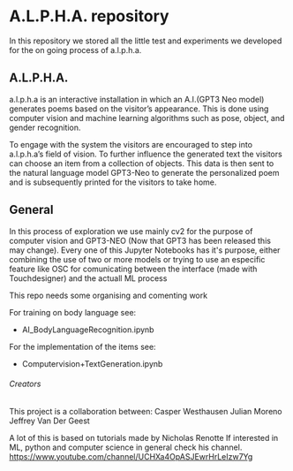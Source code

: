 # A.L.P.H.A. repository

In this repository we stored all the little test and experiments we developed for the on going process of a.l.p.h.a.

## A.L.P.H.A. 

a.l.p.h.a is an interactive installation in which an A.I.(GPT3 Neo model) generates poems based on the visitor’s appearance. 
This is done using computer vision and machine learning algorithms such as pose, object, and gender recognition.

To engage with the system the visitors are encouraged to step into a.l.p.h.a’s field of vision. 
To further influence the generated text the visitors can choose an item from a collection of objects. 
This data is then sent to the natural language model GPT3-Neo to generate the personalized poem and is subsequently printed for the visitors to take home.

## General

In this process of exploration we use mainly cv2 for the purpose of computer vision and GPT3-NEO (Now that GPT3 has been released this may change).
Every one of this Jupyter Notebooks has it's purpose, either combining the use of two or more models or trying to use an especific feature like OSC for comunicating between the interface (made with Touchdesigner) and the actuall ML process

This repo needs some organising and comenting work

For training on body language see:
- AI_BodyLanguageRecognition.ipynb

For the implementation of the items see:
- Computervision+TextGeneration.ipynb

###### Creators

This project is a collaboration between:
Casper Westhausen
Julian Moreno
Jeffrey Van Der Geest

A lot of this is based on tutorials made by Nicholas Renotte 
If interested in ML, python and computer science in general check his channel.
https://www.youtube.com/channel/UCHXa4OpASJEwrHrLeIzw7Yg
